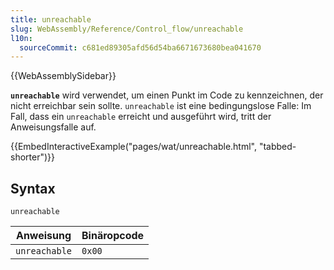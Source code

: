```yaml
---
title: unreachable
slug: WebAssembly/Reference/Control_flow/unreachable
l10n:
  sourceCommit: c681ed89305afd56d54ba6671673680bea041670
---
```


{{WebAssemblySidebar}}

**`unreachable`** wird verwendet, um einen Punkt im Code zu kennzeichnen, der nicht erreichbar sein sollte. `unreachable` ist eine bedingungslose Falle: Im Fall, dass ein `unreachable` erreicht und ausgeführt wird, tritt der Anweisungsfalle auf.

{{EmbedInteractiveExample("pages/wat/unreachable.html", "tabbed-shorter")}}

## Syntax

```wasm
unreachable
```

| Anweisung     | Binäropcode |
| ------------- | ----------- |
| `unreachable` | `0x00`      |
